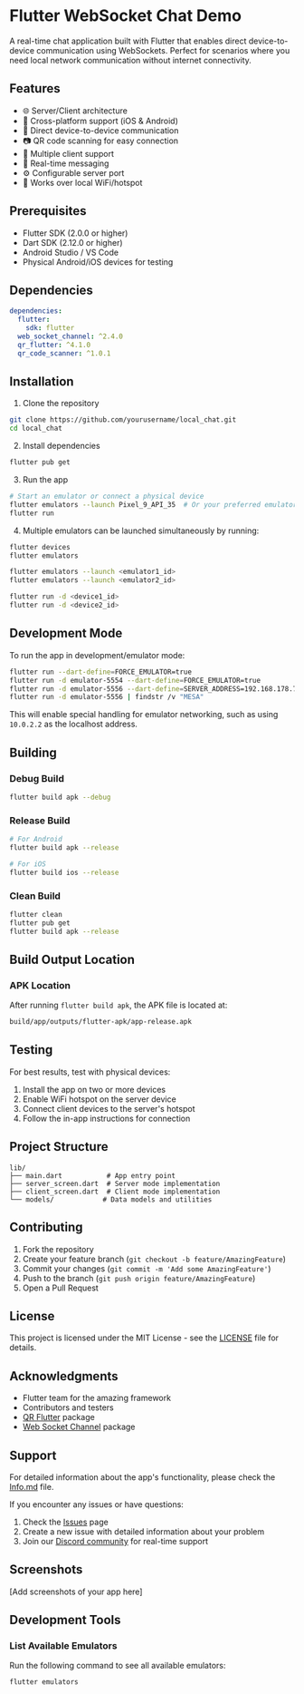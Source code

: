 # Flutter WebSocket Chat Demo

A real-time chat application built with Flutter that enables direct device-to-device communication using WebSockets. Perfect for scenarios where you need local network communication without internet connectivity.

## Features

- 🌐 Server/Client architecture
- 📱 Cross-platform support (iOS & Android)
- 🔌 Direct device-to-device communication
- 📷 QR code scanning for easy connection
- 👥 Multiple client support
- 🚀 Real-time messaging
- ⚙️ Configurable server port
- 📡 Works over local WiFi/hotspot

## Prerequisites

- Flutter SDK (2.0.0 or higher)
- Dart SDK (2.12.0 or higher)
- Android Studio / VS Code
- Physical Android/iOS devices for testing

## Dependencies

```yaml
dependencies:
  flutter:
    sdk: flutter
  web_socket_channel: ^2.4.0
  qr_flutter: ^4.1.0
  qr_code_scanner: ^1.0.1
```

## Installation

1. Clone the repository

```bash
git clone https://github.com/yourusername/local_chat.git
cd local_chat
```

2. Install dependencies

```bash
flutter pub get
```

3. Run the app

```bash
# Start an emulator or connect a physical device
flutter emulators --launch Pixel_9_API_35  # Or your preferred emulator
flutter run
```

4. Multiple emulators can be launched simultaneously by running:

```bash
flutter devices
flutter emulators

flutter emulators --launch <emulator1_id>
flutter emulators --launch <emulator2_id>

flutter run -d <device1_id>
flutter run -d <device2_id>
```

## Development Mode

To run the app in development/emulator mode:

```bash
flutter run --dart-define=FORCE_EMULATOR=true
flutter run -d emulator-5554 --dart-define=FORCE_EMULATOR=true
flutter run -d emulator-5556 --dart-define=SERVER_ADDRESS=192.168.178.79
flutter run -d emulator-5556 | findstr /v "MESA"
```

This will enable special handling for emulator networking, such as using `10.0.2.2` as the localhost address.

## Building

### Debug Build

```bash
flutter build apk --debug
```

### Release Build

```bash
# For Android
flutter build apk --release

# For iOS
flutter build ios --release
```

### Clean Build

```bash
flutter clean
flutter pub get
flutter build apk --release
```

## Build Output Location

### APK Location

After running `flutter build apk`, the APK file is located at:

```bash
build/app/outputs/flutter-apk/app-release.apk
```

## Testing

For best results, test with physical devices:

1. Install the app on two or more devices
2. Enable WiFi hotspot on the server device
3. Connect client devices to the server's hotspot
4. Follow the in-app instructions for connection

## Project Structure

```
lib/
├── main.dart           # App entry point
├── server_screen.dart  # Server mode implementation
├── client_screen.dart  # Client mode implementation
└── models/            # Data models and utilities
```

## Contributing

1. Fork the repository
2. Create your feature branch (`git checkout -b feature/AmazingFeature`)
3. Commit your changes (`git commit -m 'Add some AmazingFeature'`)
4. Push to the branch (`git push origin feature/AmazingFeature`)
5. Open a Pull Request

## License

This project is licensed under the MIT License - see the [LICENSE](LICENSE) file for details.

## Acknowledgments

- Flutter team for the amazing framework
- Contributors and testers
- [QR Flutter](https://pub.dev/packages/qr_flutter) package
- [Web Socket Channel](https://pub.dev/packages/web_socket_channel) package

## Support

For detailed information about the app's functionality, please check the [Info.md](Info.md) file.

If you encounter any issues or have questions:

1. Check the [Issues](https://github.com/yourusername/flutter_demo/issues) page
2. Create a new issue with detailed information about your problem
3. Join our [Discord community](your-discord-link) for real-time support

## Screenshots

[Add screenshots of your app here]

## Development Tools

### List Available Emulators

Run the following command to see all available emulators:

```bash
flutter emulators
```
